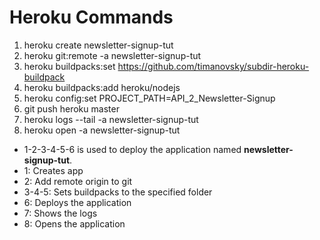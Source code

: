 # Heroku Commands

1. heroku create newsletter-signup-tut
2. heroku git:remote -a newsletter-signup-tut
3. heroku buildpacks:set https://github.com/timanovsky/subdir-heroku-buildpack
4. heroku buildpacks:add heroku/nodejs
5. heroku config:set PROJECT_PATH=API_2_Newsletter-Signup
6. git push heroku master
7. heroku logs --tail -a newsletter-signup-tut
8. heroku open -a newsletter-signup-tut

-   1-2-3-4-5-6 is used to deploy the application named **newsletter-signup-tut**.
-   1: Creates app
-   2: Add remote origin to git
-   3-4-5: Sets buildpacks to the specified folder
-   6: Deploys the application
-   7: Shows the logs
-   8: Opens the application
